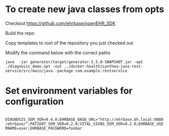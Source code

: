 # To create new java classes from opts

Checkout https://github.com/ehrbase/openEHR_SDK

Build the repo 

Copy templates to root of the repository you just checked out

Modify the command below with the correct paths

```java  -jar generator/target/generator-2.5.0-SNAPSHOT.jar -opt ./diagnosis_demo.opt -out ../docker-health/synthea-java-rest-service/src/main/java -package com.example.restservice```

# Set environment variables for configuration

``` DIAGNOSIS_SEM_VER=0.4.0;EHRBASE_BASE_URL="http://ehrbase.dh.local:8080/ehrbase/";PATIENT_SEM_VER=0.2.0;VITAL_SIGNS_SEM_VER=0.2.0;EHRBASE_USERNAME=user;EHRBASE_PASSWORD=foobar```